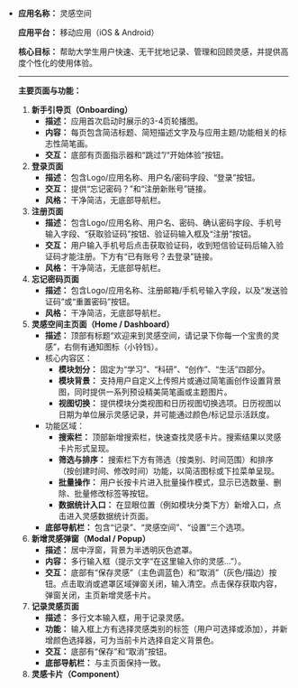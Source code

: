 - **应用名称：** 灵感空间

  **应用平台：** 移动应用（iOS & Android）

  **核心目标：** 帮助大学生用户快速、无干扰地记录、管理和回顾灵感，并提供高度个性化的使用体验。

  ------

  **主要页面与功能：**

  1. **新手引导页（Onboarding）**
     - **描述：** 应用首次启动时展示的3-4页轮播图。
     - **内容：** 每页包含简洁标题、简短描述文字及与应用主题/功能相关的标志性简笔画。
     - **交互：** 底部有页面指示器和“跳过”/“开始体验”按钮。
  2. **登录页面**
     - **描述：** 包含Logo/应用名称、用户名/密码字段、“登录”按钮。
     - **交互：** 提供“忘记密码？”和“注册新账号”链接。
     - **风格：** 干净简洁，无底部导航栏。
  3. **注册页面**
     - **描述：** 包含Logo/应用名称、用户名、密码、确认密码字段、手机号输入字段、“获取验证码”按钮、验证码输入框及“注册”按钮。
     - **交互：** 用户输入手机号后点击获取验证码，收到短信验证码后输入验证码才能注册。下方有“已有账号？去登录”链接。
     - **风格：** 干净简洁，无底部导航栏。
  4. **忘记密码页面**
     - **描述：** 包含Logo/应用名称、注册邮箱/手机号输入字段，以及“发送验证码”或“重置密码”按钮。
     - **风格：** 干净简洁，无底部导航栏。
  5. **灵感空间主页面（Home / Dashboard）**
     - **描述：** 顶部有标题“欢迎来到灵感空间，请记录下你每一个宝贵的灵感”，右侧有通知图标（小铃铛）。
     - 核心内容区：
       - **模块划分：** 固定为“学习”、“科研”、“创作”、“生活”四部分。
       - **模块背景：** 支持用户自定义上传照片或通过简笔画创作设置背景图，同时提供一系列预设精美简笔画或主题图片。
       - **视图切换：** 提供模块分类视图和日历视图切换选项。日历视图以日期为单位展示灵感记录，并可能通过颜色/标记显示活跃度。
     - 功能区域：
       - **搜索栏：** 顶部新增搜索栏，快速查找灵感卡片。搜索结果以灵感卡片形式呈现。
       - **筛选与排序：** 搜索栏下方有筛选（按类别、时间范围）和排序（按创建时间、修改时间）功能，以简洁图标或下拉菜单呈现。
       - **批量操作：** 用户长按卡片进入批量操作模式，显示已选数量、删除、批量修改标签等按钮。
       - **数据统计入口：** 在显眼位置（例如模块分类下方）新增入口，点击进入灵感数据统计页面。
     - **底部导航栏：** 包含“记录”、“灵感空间”、“设置”三个选项。
  6. **新增灵感弹窗（Modal / Popup）**
     - **描述：** 居中浮窗，背景为半透明灰色遮罩。
     - **内容：** 多行输入框（提示文字“在这里输入你的灵感…”）。
     - **交互：** 底部有“保存灵感”（主色调蓝色）和“取消”（灰色/描边）按钮。点击取消或遮罩区域弹窗关闭，输入清空。点击保存获取内容，弹窗关闭，主页新增灵感卡片。
  7. **记录灵感页面**
     - **描述：** 多行文本输入框，用于记录灵感。
     - **功能：** 输入框上方有选择灵感类别的标签（用户可选择或添加），并新增颜色选择器，可为当前卡片选择自定义背景色。
     - **交互：** 底部有“保存”和“取消”按钮。
     - **底部导航栏：** 与主页面保持一致。
  8. **灵感卡片（Component）**